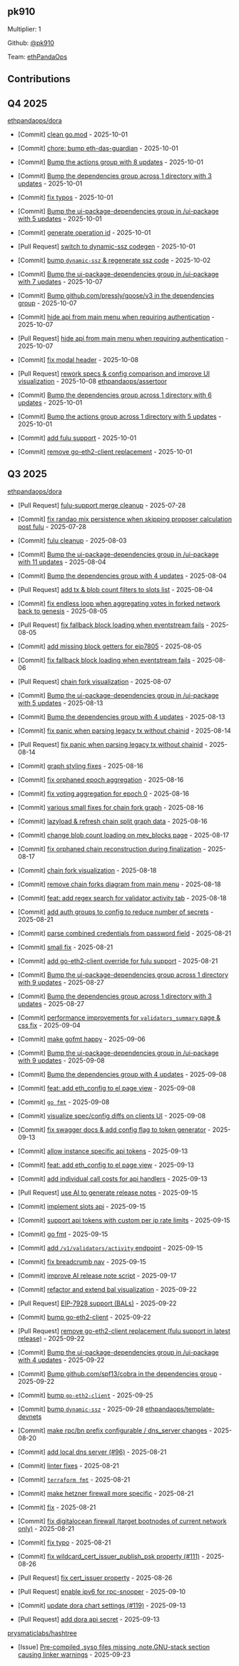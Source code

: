 
## pk910
Multiplier: 1

Github: [@pk910](https://github.com/pk910)

Team: [ethPandaOps](https://github.com/ethpandaops)

## Contributions

## Q4 2025


[ethpandaops/dora](https://github.com/ethpandaops/dora)
* [Commit] [clean go.mod](https://github.com/ethpandaops/dora/commit/6ae59da729a190393b5c8642d6900c6dae009d54) - 2025-10-01
* [Commit] [chore: bump eth-das-guardian](https://github.com/ethpandaops/dora/commit/8637118af9ff5a9fab31d71f77b86202b7de3d4e) - 2025-10-01
* [Commit] [Bump the actions group with 8 updates](https://github.com/ethpandaops/dora/commit/2cf03d8c8db1379e7491cebafc716acf35c2d26d) - 2025-10-01
* [Commit] [Bump the dependencies group across 1 directory with 3 updates](https://github.com/ethpandaops/dora/commit/d52189a7da993e48d0ebdf096dda8a12c2a138eb) - 2025-10-01
* [Commit] [fix typos](https://github.com/ethpandaops/dora/commit/719e15aeb24949cd2a39f962691a725443ae1041) - 2025-10-01
* [Commit] [Bump the ui-package-dependencies group in /ui-package with 5 updates](https://github.com/ethpandaops/dora/commit/9e9d831cf66b015df88222976874f0bf3383ce3c) - 2025-10-01
* [Commit] [generate operation id](https://github.com/ethpandaops/dora/commit/bb169dcc61fb7bc179d1cc4c4bcac9d3c4495b5b) - 2025-10-01
* [Pull Request] [switch to dynamic-ssz codegen](https://github.com/ethpandaops/dora/pull/491) - 2025-10-01

* [Commit] [bump `dynamic-ssz` & regenerate ssz code](https://github.com/ethpandaops/dora/commit/d9c78986fc6fa251c8f9e419013e87d0ac820cc0) - 2025-10-02
* [Commit] [Bump the ui-package-dependencies group in /ui-package with 7 updates](https://github.com/ethpandaops/dora/commit/c0f725761be807bfcd5b9dbef166862991bcea69) - 2025-10-07
* [Commit] [Bump github.com/pressly/goose/v3 in the dependencies group](https://github.com/ethpandaops/dora/commit/14264758353fc400f51ac72d6e4bc50e49eb0acc) - 2025-10-07
* [Commit] [hide api from main menu when requiring authentication](https://github.com/ethpandaops/dora/commit/512f41f8ff3c606b6d819b5259f6b1e3b0fca159) - 2025-10-07
* [Pull Request] [hide api from main menu when requiring authentication](https://github.com/ethpandaops/dora/pull/497) - 2025-10-07
* [Commit] [fix modal header](https://github.com/ethpandaops/dora/commit/2664c7f6c653ba41f24485f374b521d4ce9b1ce3) - 2025-10-08
* [Pull Request] [rework specs & config comparison and improve UI visualization](https://github.com/ethpandaops/dora/pull/499) - 2025-10-08
[ethpandaops/assertoor](https://github.com/ethpandaops/assertoor)
* [Commit] [Bump the dependencies group across 1 directory with 6 updates](https://github.com/ethpandaops/assertoor/commit/53487200aa7bfcbd030c50cc539aad8689773278) - 2025-10-01
* [Commit] [Bump the actions group across 1 directory with 5 updates](https://github.com/ethpandaops/assertoor/commit/a04bf8c8d8aa653592138e0a1a38a1fb7bc51e01) - 2025-10-01
* [Commit] [add fulu support](https://github.com/ethpandaops/assertoor/commit/3fe13cb4da01997e1b497a80992da9ec8c670f7a) - 2025-10-01
* [Commit] [remove go-eth2-client replacement](https://github.com/ethpandaops/assertoor/commit/ecc0d6c96a33f599f344cb8a5b5d6f9d9889c6e9) - 2025-10-01
## Q3 2025

[ethpandaops/dora](https://github.com/ethpandaops/dora)
* [Pull Request] [fulu-support merge cleanup](https://github.com/ethpandaops/dora/pull/444) - 2025-07-28
* [Commit] [fix randao mix persistence when skipping proposer calculation post fulu](https://github.com/ethpandaops/dora/commit/1054ec173dc7adaea68341796154d3b2803978a5) - 2025-07-28
* [Commit] [fulu cleanup](https://github.com/ethpandaops/dora/commit/21cc40271dbb56556543196bfe1a39aa188c4600) - 2025-08-03
* [Commit] [Bump the ui-package-dependencies group in /ui-package with 11 updates](https://github.com/ethpandaops/dora/commit/6dac0c475ffab87b3b61bccd4141e09c322f213a) - 2025-08-04
* [Commit] [Bump the dependencies group with 4 updates](https://github.com/ethpandaops/dora/commit/eb4db17707676ffac87edcd39bfcd5d93df72f06) - 2025-08-04
* [Pull Request] [add tx & blob count filters to slots list](https://github.com/ethpandaops/dora/pull/449) - 2025-08-04
* [Commit] [fix endless loop when aggregating votes in forked network back to genesis](https://github.com/ethpandaops/dora/commit/9c62568073df33678ba012bcd03356ca4e5af5b7) - 2025-08-05
* [Pull Request] [fix fallback block loading when eventstream fails](https://github.com/ethpandaops/dora/pull/450) - 2025-08-05
* [Commit] [add missing block getters for eip7805](https://github.com/ethpandaops/dora/commit/f7a1203ae28a589f73e9b402af9b855d20843874) - 2025-08-05
* [Commit] [fix fallback block loading when eventstream fails](https://github.com/ethpandaops/dora/commit/178e903190c66301d210a60d8eba51dc2cdf7bd4) - 2025-08-06
* [Pull Request] [chain fork visualization](https://github.com/ethpandaops/dora/pull/451) - 2025-08-07
* [Commit] [Bump the ui-package-dependencies group in /ui-package with 5 updates](https://github.com/ethpandaops/dora/commit/004c7353b0c5c89cad9cbe789b36a7b5a1e4440c) - 2025-08-13
* [Commit] [Bump the dependencies group with 4 updates](https://github.com/ethpandaops/dora/commit/3b4659caba3fcfa5d8ed09012e908414677e6921) - 2025-08-13
* [Commit] [fix panic when parsing legacy tx without chainid](https://github.com/ethpandaops/dora/commit/ca3b041bc933343cf23fd8783e0499a9a9c8e60f) - 2025-08-14
* [Pull Request] [fix panic when parsing legacy tx without chainid](https://github.com/ethpandaops/dora/pull/455) - 2025-08-14
* [Commit] [graph styling fixes](https://github.com/ethpandaops/dora/commit/f9969b32bfe30b4d7870754233ade2d674b685b6) - 2025-08-16
* [Commit] [fix orphaned epoch aggregation](https://github.com/ethpandaops/dora/commit/cdb3fe1ea5051eab654c4283a6cd2a3a6913998d) - 2025-08-16
* [Commit] [fix voting aggregation for epoch 0](https://github.com/ethpandaops/dora/commit/b4ee6e0832b2845501417085ef958495a82cee48) - 2025-08-16
* [Commit] [various small fixes for chain fork graph](https://github.com/ethpandaops/dora/commit/560c466b1ae007ac64286f8d8a321bfaa889dd15) - 2025-08-16
* [Commit] [lazyload & refresh chain split graph data](https://github.com/ethpandaops/dora/commit/a55cefa7b18c8389e97f5fabda52ac41170cb965) - 2025-08-16
* [Commit] [change blob count loading on mev_blocks page](https://github.com/ethpandaops/dora/commit/031093e24804bc1ef5a2e9476f2aac2099d410b6) - 2025-08-17
* [Commit] [fix orphaned chain reconstruction during finalization](https://github.com/ethpandaops/dora/commit/ac2733fa190a32e3c72c68de149e349c780d7005) - 2025-08-17
* [Commit] [chain fork visualization](https://github.com/ethpandaops/dora/commit/d91e538ebf7f0a3a5ec4055f08c31046f351e9d3) - 2025-08-18
* [Commit] [remove chain forks diagram from main menu](https://github.com/ethpandaops/dora/commit/a6d19286c91b8d62f3548ddc7600150d0f761b2a) - 2025-08-18
* [Commit] [feat: add regex search for validator activity tab](https://github.com/ethpandaops/dora/commit/b05288b5bc0e8e406259e47141517828f6b60f3f) - 2025-08-18

* [Commit] [add auth groups to config to reduce number of secrets](https://github.com/ethpandaops/dora/commit/32389dc78e1681a5ead332b4fa2fb9b6b3485c90) - 2025-08-21
* [Commit] [parse combined credentials from password field](https://github.com/ethpandaops/dora/commit/b8c179e6dd487f3eef846076c76c49ca506237fd) - 2025-08-21
* [Commit] [small fix](https://github.com/ethpandaops/dora/commit/dc9151f8d2f7a190213c2d2f77a7b7c0f68f3793) - 2025-08-21
* [Commit] [add go-eth2-client override for fulu support](https://github.com/ethpandaops/dora/commit/a337118d3e83aa9b4ef900d3d77240e875515908) - 2025-08-21
* [Commit] [Bump the ui-package-dependencies group across 1 directory with 9 updates](https://github.com/ethpandaops/dora/commit/b2feb9b3814c77f92d4ce2bffa6ccd9232e856b2) - 2025-08-27
* [Commit] [Bump the dependencies group across 1 directory with 3 updates](https://github.com/ethpandaops/dora/commit/feb8edb3ebbc0cf96efc0860dcb8dd6d8af0db60) - 2025-08-27
* [Commit] [performance improvements for `validators_summary` page & css fix](https://github.com/ethpandaops/dora/commit/b840e60ff668faeb43ba8d158d0362172a735594) - 2025-09-04
* [Commit] [make gofmt happy](https://github.com/ethpandaops/dora/commit/499f1cb1b11207e498b6fe1d3c3979663a5457ae) - 2025-09-06
* [Commit] [Bump the ui-package-dependencies group in /ui-package with 9 updates](https://github.com/ethpandaops/dora/commit/9f21231f46147ea9a1e74720651375241b642595) - 2025-09-08
* [Commit] [Bump the dependencies group with 4 updates](https://github.com/ethpandaops/dora/commit/4be9ff9197fe380709172955176a541ed3a16144) - 2025-09-08
* [Commit] [feat: add eth_config to el page view](https://github.com/ethpandaops/dora/commit/d8571304d865ad7b7b228a9e5b6d6657d8ac8524) - 2025-09-08
* [Commit] [`go fmt`](https://github.com/ethpandaops/dora/commit/01875b207ad3ff74c364aaf638909abf7393b6d3) - 2025-09-08
* [Commit] [visualize spec/config diffs on clients UI](https://github.com/ethpandaops/dora/commit/446e51841e4e7e714506e33c6c227db0c5182d02) - 2025-09-08
* [Commit] [fix swagger docs & add config flag to token generator](https://github.com/ethpandaops/dora/commit/50fd0030cdf27072280db0aa9022f85f86cba25e) - 2025-09-13
* [Commit] [allow instance specific api tokens](https://github.com/ethpandaops/dora/commit/ff84f811731d77b94226d0a0ecabd42977b27fce) - 2025-09-13
* [Commit] [feat: add eth_config to el page view](https://github.com/ethpandaops/dora/commit/d8571304d865ad7b7b228a9e5b6d6657d8ac8524) - 2025-09-13
* [Commit] [add individual call costs for api handlers](https://github.com/ethpandaops/dora/commit/2ef51b8891021a6e12e6d519abf3d80f216defd3) - 2025-09-13
* [Pull Request] [use AI to generate release notes](https://github.com/ethpandaops/dora/pull/477) - 2025-09-15
* [Commit] [implement slots api](https://github.com/ethpandaops/dora/commit/64bfbb856609c2c48574ded55a626c956c4522e0) - 2025-09-15
* [Commit] [support api tokens with custom per ip rate limits](https://github.com/ethpandaops/dora/commit/2df54986713486b104ca696acc7028b7a911d783) - 2025-09-15
* [Commit] [go fmt](https://github.com/ethpandaops/dora/commit/10891eb962df43ee185fcfa93c024c75f58a03db) - 2025-09-15
* [Commit] [add `/v1/validators/activity` endpoint](https://github.com/ethpandaops/dora/commit/8f6beee0b2b4f6369b9955c6c1d30b6137bc420f) - 2025-09-15
* [Commit] [fix breadcrumb nav](https://github.com/ethpandaops/dora/commit/218fd9caaf04badb285361d04a0ef1b51c86f265) - 2025-09-15
* [Commit] [improve AI release note script](https://github.com/ethpandaops/dora/commit/7084e76ed4ca96fd615aba7c7819c96e041ba787) - 2025-09-17
* [Commit] [refactor and extend bal visualization](https://github.com/ethpandaops/dora/commit/0c1388ebfb950bbd6dd9013b5573a59d680d33d0) - 2025-09-22
* [Pull Request] [EIP-7928 support (BALs)](https://github.com/ethpandaops/dora/pull/483) - 2025-09-22
* [Commit] [bump go-eth2-client](https://github.com/ethpandaops/dora/commit/f58c29aff88425bb2cb54e8c5550c41ed0891e77) - 2025-09-22
* [Pull Request] [remove go-eth2-client replacement (fulu support in latest release)](https://github.com/ethpandaops/dora/pull/482) - 2025-09-22
* [Commit] [Bump the ui-package-dependencies group in /ui-package with 4 updates](https://github.com/ethpandaops/dora/commit/3b6af2248c91fa823ac346d15aa43a90308999c1) - 2025-09-22
* [Commit] [Bump github.com/spf13/cobra in the dependencies group](https://github.com/ethpandaops/dora/commit/6a449aab99282e631d444e87093e9645b3a69319) - 2025-09-22
* [Commit] [bump `go-eth2-client`](https://github.com/ethpandaops/dora/commit/3806ddbfdc4a8d1d636b50bcf25d39929eb484c0) - 2025-09-25
* [Commit] [bump `dynamic-ssz`](https://github.com/ethpandaops/dora/commit/f68a7162b31430aece9bd9218348337ba9ec2092) - 2025-09-28
[ethpandaops/template-devnets](https://github.com/ethpandaops/template-devnets)
* [Commit] [make rpc/bn prefix configurable / dns_server changes](https://github.com/ethpandaops/template-devnets/commit/8ae5f3baf02310d4aeabcf5c3c670eb3377a2ec1) - 2025-08-20
* [Commit] [add local dns server (#96)](https://github.com/ethpandaops/template-devnets/commit/851fd33f1f0a5b965b780d56456b2f84d881ab9b) - 2025-08-21
* [Commit] [linter fixes](https://github.com/ethpandaops/template-devnets/commit/3bd8808e892f94114c0a2a6682be60255c99ae00) - 2025-08-21
* [Commit] [`terraform fmt`](https://github.com/ethpandaops/template-devnets/commit/4dd0716a8d7a55b92a0d045345e2f4db7f2ab799) - 2025-08-21
* [Commit] [make hetzner firewall more specific](https://github.com/ethpandaops/template-devnets/commit/951ea515da579dd6f271ca4a0b9d9cc11f961c85) - 2025-08-21
* [Commit] [fix](https://github.com/ethpandaops/template-devnets/commit/3fb3d93e10873ec275d305ad3348e2e0b71100ac) - 2025-08-21
* [Commit] [fix digitalocean firewall (target bootnodes of current network only)](https://github.com/ethpandaops/template-devnets/commit/bece66eb52497bf068d0e4ee28a8385ebcb62afa) - 2025-08-21
* [Commit] [fix typo](https://github.com/ethpandaops/template-devnets/commit/8d01e823f54845983d9d3e58f97a8d65b07979be) - 2025-08-21
* [Commit] [fix wildcard_cert_issuer_publish_psk property (#111)](https://github.com/ethpandaops/template-devnets/commit/d5fce14bb3c1eb7b951069d59f09fe82210428ea) - 2025-08-26
* [Pull Request] [fix cert_issuer property](https://github.com/ethpandaops/template-devnets/pull/111) - 2025-08-26
* [Pull Request] [enable ipv6 for rpc-snooper](https://github.com/ethpandaops/template-devnets/pull/120) - 2025-09-10
* [Commit] [update dora chart settings (#119)](https://github.com/ethpandaops/template-devnets/commit/235978c79d0ccc64c042c07fae067034142ff443) - 2025-09-13
* [Pull Request] [add dora api secret](https://github.com/ethpandaops/template-devnets/pull/121) - 2025-09-13

[prysmaticlabs/hashtree](https://github.com/prysmaticlabs/hashtree)
* [Issue] [Pre-compiled .syso files missing .note.GNU-stack section causing linker warnings](https://github.com/OffchainLabs/hashtree/issues/52) - 2025-09-23
